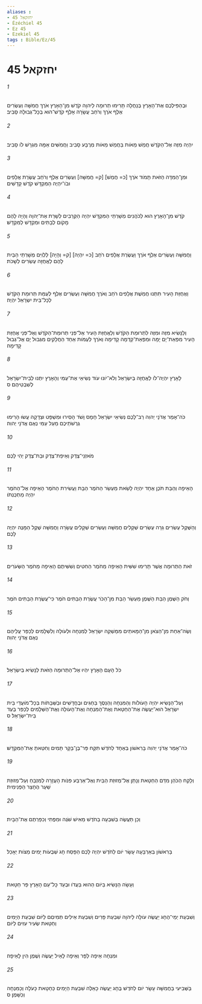 ```yaml
---
aliases : 
- יחזקאל 45
- Ézéchiel 45
- Ez 45
- Ezekiel 45
tags : Bible/Ez/45
---
```


# יחזקאל 45

###### 1
וּבְהַפִּילְכֶם אֶת־הָאָרֶץ בְּנַחֲלָה תָּרִימוּ תְרוּמָה לַיהוָה קֹדֶשׁ מִן־הָאָרֶץ אֹרֶךְ חֲמִשָּׁה וְעֶשְׂרִים אֶלֶף אֹרֶךְ וְרֹחַב עֲשָׂרָה אָלֶף קֹדֶשׁ־הוּא בְכָל־גְּבוּלָהּ סָבִיב׃
###### 2
יִהְיֶה מִזֶּה אֶל־הַקֹּדֶשׁ חֲמֵשׁ מֵאֹות בַּחֲמֵשׁ מֵאֹות מְרֻבָּע סָבִיב וַחֲמִשִּׁים אַמָּה מִגְרָשׁ לֹו סָבִיב׃
###### 3
וּמִן־הַמִּדָּה הַזֹּאת תָּמֹוד אֹרֶךְ [כ= חֲמֵשׁ] [ק= חֲמִשָּׁה] וְעֶשְׂרִים אֶלֶף וְרֹחַב עֲשֶׂרֶת אֲלָפִים וּבֹו־יִהְיֶה הַמִּקְדָּשׁ קֹדֶשׁ קָדָשִׁים׃
###### 4
קֹדֶשׁ מִן־הָאָרֶץ הוּא לַכֹּהֲנִים מְשָׁרְתֵי הַמִּקְדָּשׁ יִהְיֶה הַקְּרֵבִים לְשָׁרֵת אֶת־יְהוָה וְהָיָה לָהֶם מָקֹום לְבָתִּים וּמִקְדָּשׁ לַמִּקְדָּשׁ׃
###### 5
וַחֲמִשָּׁה וְעֶשְׂרִים אֶלֶף אֹרֶךְ וַעֲשֶׂרֶת אֲלָפִים רֹחַב [כ= יִהְיֶה] [ק= וְהָיָה] לַלְוִיִּם מְשָׁרְתֵי הַבַּיִת לָהֶם לַאֲחֻזָּה עֶשְׂרִים לְשָׁכֹת׃
###### 6
וַאֲחֻזַּת הָעִיר תִּתְּנוּ חֲמֵשֶׁת אֲלָפִים רֹחַב וְאֹרֶךְ חֲמִשָּׁה וְעֶשְׂרִים אֶלֶף לְעֻמַּת תְּרוּמַת הַקֹּדֶשׁ לְכָל־בֵּית יִשְׂרָאֵל יִהְיֶה׃
###### 7
וְלַנָּשִׂיא מִזֶּה וּמִזֶּה לִתְרוּמַת הַקֹּדֶשׁ וְלַאֲחֻזַּת הָעִיר אֶל־פְּנֵי תְרוּמַת־הַקֹּדֶשׁ וְאֶל־פְּנֵי אֲחֻזַּת הָעִיר מִפְּאַת־יָם יָמָּה וּמִפְּאַת־קֵדְמָה קָדִימָה וְאֹרֶךְ לְעֻמֹּות אַחַד הַחֲלָקִים מִגְּבוּל יָם אֶל־גְּבוּל קָדִימָה׃
###### 8
לָאָרֶץ יִהְיֶה־לֹּו לַאֲחֻזָּה בְּיִשְׂרָאֵל וְלֹא־יֹונוּ עֹוד נְשִׂיאַי אֶת־עַמִּי וְהָאָרֶץ יִתְּנוּ לְבֵית־יִשְׂרָאֵל לְשִׁבְטֵיהֶם׃ ס
###### 9
כֹּה־אָמַר אֲדֹנָי יְהוִה רַב־לָכֶם נְשִׂיאֵי יִשְׂרָאֵל חָמָס וָשֹׁד הָסִירוּ וּמִשְׁפָּט וּצְדָקָה עֲשׂוּ הָרִימוּ גְרֻשֹׁתֵיכֶם מֵעַל עַמִּי נְאֻם אֲדֹנָי יְהוִה׃
###### 10
מֹאזְנֵי־צֶדֶק וְאֵיפַת־צֶדֶק וּבַת־צֶדֶק יְהִי לָכֶם׃
###### 11
הָאֵיפָה וְהַבַּת תֹּכֶן אֶחָד יִהְיֶה לָשֵׂאת מַעְשַׂר הַחֹמֶר הַבָּת וַעֲשִׂירִת הַחֹמֶר הָאֵיפָה אֶל־הַחֹמֶר יִהְיֶה מַתְכֻּנְתֹּו׃
###### 12
וְהַשֶּׁקֶל עֶשְׂרִים גֵּרָה עֶשְׂרִים שְׁקָלִים חֲמִשָּׁה וְעֶשְׂרִים שְׁקָלִים עֲשָׂרָה וַחֲמִשָּׁה שֶׁקֶל הַמָּנֶה יִהְיֶה לָכֶם׃
###### 13
זֹאת הַתְּרוּמָה אֲשֶׁר תָּרִימוּ שִׁשִּׁית הָאֵיפָה מֵחֹמֶר הַחִטִּים וְשִׁשִּׁיתֶם הָאֵיפָה מֵחֹמֶר הַשְּׂעֹרִים׃
###### 14
וְחֹק הַשֶּׁמֶן הַבַּת הַשֶּׁמֶן מַעְשַׂר הַבַּת מִן־הַכֹּר עֲשֶׂרֶת הַבַּתִּים חֹמֶר כִּי־עֲשֶׂרֶת הַבַּתִּים חֹמֶר׃
###### 15
וְשֶׂה־אַחַת מִן־הַצֹּאן מִן־הַמָּאתַיִם מִמַּשְׁקֵה יִשְׂרָאֵל לְמִנְחָה וּלְעֹולָה וְלִשְׁלָמִים לְכַפֵּר עֲלֵיהֶם נְאֻם אֲדֹנָי יְהוִה׃
###### 16
כֹּל הָעָם הָאָרֶץ יִהְיוּ אֶל־הַתְּרוּמָה הַזֹּאת לַנָּשִׂיא בְּיִשְׂרָאֵל׃
###### 17
וְעַל־הַנָּשִׂיא יִהְיֶה הָעֹולֹות וְהַמִּנְחָה וְהַנֵּסֶךְ בַּחַגִּים וּבֶחֳדָשִׁים וּבַשַּׁבָּתֹות בְּכָל־מֹועֲדֵי בֵּית יִשְׂרָאֵל הוּא־יַעֲשֶׂה אֶת־הַחַטָּאת וְאֶת־הַמִּנְחָה וְאֶת־הָעֹולָה וְאֶת־הַשְּׁלָמִים לְכַפֵּר בְּעַד בֵּית־יִשְׂרָאֵל׃ ס
###### 18
כֹּה־אָמַר אֲדֹנָי יְהוִה בָּרִאשֹׁון בְּאֶחָד לַחֹדֶשׁ תִּקַּח פַּר־בֶּן־בָּקָר תָּמִים וְחִטֵּאתָ אֶת־הַמִּקְדָּשׁ׃
###### 19
וְלָקַח הַכֹּהֵן מִדַּם הַחַטָּאת וְנָתַן אֶל־מְזוּזַת הַבַּיִת וְאֶל־אַרְבַּע פִּנֹּות הָעֲזָרָה לַמִּזְבֵּחַ וְעַל־מְזוּזַת שַׁעַר הֶחָצֵר הַפְּנִימִית׃
###### 20
וְכֵן תַּעֲשֶׂה בְּשִׁבְעָה בַחֹדֶשׁ מֵאִישׁ שֹׁגֶה וּמִפֶּתִי וְכִפַּרְתֶּם אֶת־הַבָּיִת׃
###### 21
בָּרִאשֹׁון בְּאַרְבָּעָה עָשָׂר יֹום לַחֹדֶשׁ יִהְיֶה לָכֶם הַפָּסַח חָג שְׁבֻעֹות יָמִים מַצֹּות יֵאָכֵל׃
###### 22
וְעָשָׂה הַנָּשִׂיא בַּיֹּום הַהוּא בַּעֲדֹו וּבְעַד כָּל־עַם הָאָרֶץ פַּר חַטָּאת׃
###### 23
וְשִׁבְעַת יְמֵי־הֶחָג יַעֲשֶׂה עֹולָה לַיהוָה שִׁבְעַת פָּרִים וְשִׁבְעַת אֵילִים תְּמִיםִם לַיֹּום שִׁבְעַת הַיָּמִים וְחַטָּאת שְׂעִיר עִזִּים לַיֹּום׃
###### 24
וּמִנְחָה אֵיפָה לַפָּר וְאֵיפָה לָאַיִל יַעֲשֶׂה וְשֶׁמֶן הִין לָאֵיפָה׃
###### 25
בַּשְּׁבִיעִי בַּחֲמִשָּׁה עָשָׂר יֹום לַחֹדֶשׁ בֶּחָג יַעֲשֶׂה כָאֵלֶּה שִׁבְעַת הַיָּמִים כַּחַטָּאת כָּעֹלָה וְכַמִּנְחָה וְכַשָּׁמֶן׃ ס
